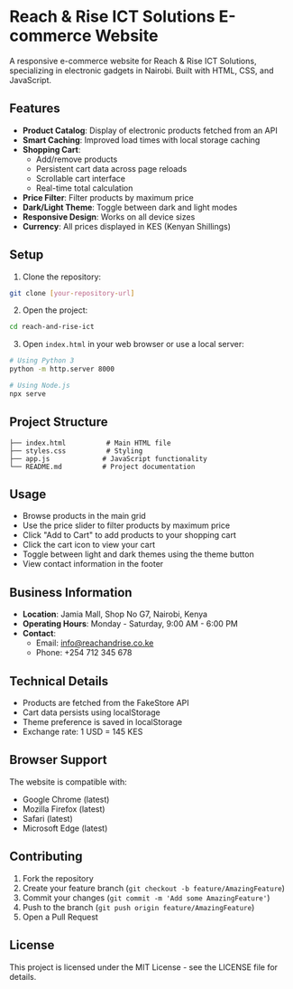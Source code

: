 # Reach & Rise ICT Solutions E-commerce Website

A responsive e-commerce website for Reach & Rise ICT Solutions, specializing in electronic gadgets in Nairobi. Built with HTML, CSS, and JavaScript.

## Features

- **Product Catalog**: Display of electronic products fetched from an API
- **Smart Caching**: Improved load times with local storage caching
- **Shopping Cart**:
  - Add/remove products
  - Persistent cart data across page reloads
  - Scrollable cart interface
  - Real-time total calculation
- **Price Filter**: Filter products by maximum price
- **Dark/Light Theme**: Toggle between dark and light modes
- **Responsive Design**: Works on all device sizes
- **Currency**: All prices displayed in KES (Kenyan Shillings)

## Setup

1. Clone the repository:
```bash
git clone [your-repository-url]
```

2. Open the project:
```bash
cd reach-and-rise-ict
```

3. Open `index.html` in your web browser or use a local server:
```bash
# Using Python 3
python -m http.server 8000

# Using Node.js
npx serve
```

## Project Structure

```
├── index.html          # Main HTML file
├── styles.css          # Styling
├── app.js             # JavaScript functionality
└── README.md          # Project documentation
```

## Usage

- Browse products in the main grid
- Use the price slider to filter products by maximum price
- Click "Add to Cart" to add products to your shopping cart
- Click the cart icon to view your cart
- Toggle between light and dark themes using the theme button
- View contact information in the footer

## Business Information

- **Location**: Jamia Mall, Shop No G7, Nairobi, Kenya
- **Operating Hours**: Monday - Saturday, 9:00 AM - 6:00 PM
- **Contact**:
  - Email: info@reachandrise.co.ke
  - Phone: +254 712 345 678

## Technical Details

- Products are fetched from the FakeStore API
- Cart data persists using localStorage
- Theme preference is saved in localStorage
- Exchange rate: 1 USD = 145 KES

## Browser Support

The website is compatible with:
- Google Chrome (latest)
- Mozilla Firefox (latest)
- Safari (latest)
- Microsoft Edge (latest)

## Contributing

1. Fork the repository
2. Create your feature branch (`git checkout -b feature/AmazingFeature`)
3. Commit your changes (`git commit -m 'Add some AmazingFeature'`)
4. Push to the branch (`git push origin feature/AmazingFeature`)
5. Open a Pull Request

## License

This project is licensed under the MIT License - see the LICENSE file for details.